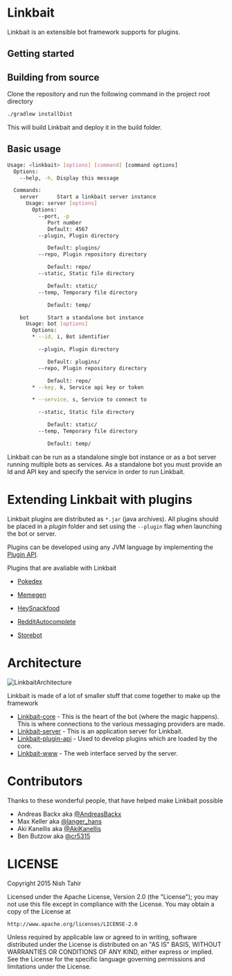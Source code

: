 # Linkbait

Linkbait is an extensible bot framework supports for plugins.

## Getting started

## Building from source

Clone the repository and run the following command in the project root directory

``` sh
./gradlew installDist
```

This will build Linkbait and deploy it in the build folder.

## Basic usage

``` sh
Usage: <linkbait> [options] [command] [command options]
  Options:
    --help, -h, Display this message

  Commands:
    server      Start a linkbait server instance
      Usage: server [options]
        Options:
          --port, -p
             Port number
             Default: 4567
          --plugin, Plugin directory

             Default: plugins/
          --repo, Plugin repository directory

             Default: repo/
          --static, Static file directory

             Default: static/
          --temp, Temporary file directory

             Default: temp/

    bot      Start a standalone bot instance
      Usage: bot [options]
        Options:
        * --id, i, Bot identifier

          --plugin, Plugin directory

             Default: plugins/
          --repo, Plugin repository directory

             Default: repo/
        * --key, k, Service api key or token

        * --service, s, Service to connect to

          --static, Static file directory

             Default: static/
          --temp, Temporary file directory

             Default: temp/
```

Linkbait can be run as a standalone single bot instance or as a bot server
running multiple bots as services. As a standalone bot you must provide an Id and
API key and specify the service in order to run Linkbait.

# Extending Linkbait with plugins

Linkbait plugins are distributed as `*.jar` (java archives). All plugins should be placed
in a *plugin* folder and set using the `--plugin` flag when launching the bot or server.

Plugins can be developed using any JVM language by implementing the [Plugin API](https://gitlab.com/nishtahir/linkbait/tree/master/linkbait-plugin-api).

Plugins that are avaliable with Linkbait

* [Pokedex](https://gitlab.com/nishtahir/linkbait/tree/master/linkbait-plugins/plugin-pokedex)

* [Memegen](https://gitlab.com/nishtahir/linkbait/tree/master/linkbait-plugins/plugin-memegen)

* [HeySnackfood](https://gitlab.com/nishtahir/linkbait/tree/master/linkbait-plugins/plugin-hey-snackfood)

* [RedditAutocomplete](https://gitlab.com/nishtahir/linkbait/tree/master/linkbait-plugins/plugin-reddit-autocomplete)

* [Storebot](https://gitlab.com/nishtahir/linkbait/tree/master/linkbait-plugins/plugin-reddit-autocomplete)

# Architecture

![LinkbaitArchitecture](/uploads/d934b724ec8a31a4c3d2e0cad8e87394/LinkbaitArchitecture.png)

Linkbait is made of a lot of smaller stuff that come together to make up the framework

* [Linkbait-core](https://gitlab.com/nishtahir/linkbait/tree/master/linkbait-core) - This is the heart of the bot (where the magic happens). This is where
connections to the various messaging providers are made.
* [Linkbait-server](https://gitlab.com/nishtahir/linkbait/tree/master/linkbait-server) - This is an application server for Linkbait.
* [Linkbait-plugin-api](https://gitlab.com/nishtahir/linkbait/tree/master/linkbait-plugin-api) - Used to develop plugins which are loaded by the core.
* [Linkbait-www](https://gitlab.com/nishtahir/linkbait/tree/master/linkbait-www) - The web interface served by the server.

# Contributors

Thanks to these wonderful people, that have helped make Linkbait possible

* Andreas Backx aka [@AndreasBackx](https://twitter.com/AndreasBackx)
* Max Keller aka [@langer_hans](https://twitter.com/langer_hans)
* Aki Kanellis aka [@AkiKanellis](https://twitter.com/AkiKanellis)
* Ben Butzow aka [@cr5315](https://twitter.com/cr5315)

LICENSE
=======

Copyright 2015 Nish Tahir

Licensed under the Apache License, Version 2.0 (the "License");
you may not use this file except in compliance with the License.
You may obtain a copy of the License at

    http://www.apache.org/licenses/LICENSE-2.0

Unless required by applicable law or agreed to in writing, software
distributed under the License is distributed on an "AS IS" BASIS,
WITHOUT WARRANTIES OR CONDITIONS OF ANY KIND, either express or implied.
See the License for the specific language governing permissions and
limitations under the License.

